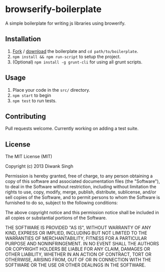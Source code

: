 browserify-boilerplate
======================

A simple boilerplate for writing js libraries using browerify.

Installation
------------

1. [Fork](https://github.com/creatorrr/browserify-boilerplate/fork) / [download](https://github.com/creatorrr/browserify-boilerplate/archive/master.zip) the boilerplate and ```cd path/to/boilerplate```.
2. ```npm install && npm run-script``` to setup the project.
3. (Optional) ```npm install -g grunt-cli``` for using all grunt scripts.

Usage
-----

1. Place your code in the ```src/``` directory.
2. ```npm start``` to begin
3. ```npm test``` to run tests.

Contributing
------------

Pull requests welcome.
Currently working on adding a test suite.

License
-------

The MIT License (MIT)

Copyright (c) 2013 Diwank Singh

Permission is hereby granted, free of charge, to any person obtaining a copy
of this software and associated documentation files (the "Software"), to deal
in the Software without restriction, including without limitation the rights
to use, copy, modify, merge, publish, distribute, sublicense, and/or sell
copies of the Software, and to permit persons to whom the Software is
furnished to do so, subject to the following conditions:

The above copyright notice and this permission notice shall be included in
all copies or substantial portions of the Software.

THE SOFTWARE IS PROVIDED "AS IS", WITHOUT WARRANTY OF ANY KIND, EXPRESS OR
IMPLIED, INCLUDING BUT NOT LIMITED TO THE WARRANTIES OF MERCHANTABILITY,
FITNESS FOR A PARTICULAR PURPOSE AND NONINFRINGEMENT. IN NO EVENT SHALL THE
AUTHORS OR COPYRIGHT HOLDERS BE LIABLE FOR ANY CLAIM, DAMAGES OR OTHER
LIABILITY, WHETHER IN AN ACTION OF CONTRACT, TORT OR OTHERWISE, ARISING FROM,
OUT OF OR IN CONNECTION WITH THE SOFTWARE OR THE USE OR OTHER DEALINGS IN
THE SOFTWARE.
